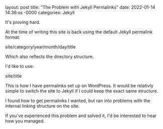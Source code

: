 layout: post
title: "The Problem with Jekyll Permalinks"
date: 2022-01-14 14:36:ss -0000
categories: Jekyll

It's proving hard.

At the time of writing this site is back using the default Jekyll permalink format:

site/category/year/month/day/title

Which also reflects the directory structure.

I'd like to use:

site/title

This is how I have permalinks set up on WordPress. It would be relativly simple to switch the site to Jekyll if I could keep the exact same structure. 

I found how to get permalinks I wanted, but ran into problems with the internal linking structure on the site. 

If you've experienced this problem and solved it, I'd be interested to hear how you managed.

